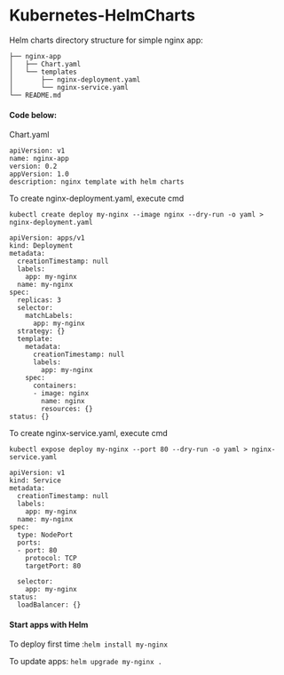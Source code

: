 # Kubernetes-HelmCharts

Helm charts directory structure for simple nginx app:

```
├── nginx-app
│   ├── Chart.yaml
│   └── templates
│       ├── nginx-deployment.yaml
│       └── nginx-service.yaml
└── README.md
```


#### Code below: 

Chart.yaml

```
apiVersion: v1
name: nginx-app
version: 0.2
appVersion: 1.0
description: nginx template with helm charts

```


To create nginx-deployment.yaml, execute cmd

`kubectl create deploy my-nginx --image nginx --dry-run -o yaml > nginx-deployment.yaml`

```
apiVersion: apps/v1
kind: Deployment
metadata:
  creationTimestamp: null
  labels:
    app: my-nginx
  name: my-nginx
spec:
  replicas: 3
  selector:
    matchLabels:
      app: my-nginx
  strategy: {}
  template:
    metadata:
      creationTimestamp: null
      labels:
        app: my-nginx
    spec:
      containers:
      - image: nginx
        name: nginx
        resources: {}
status: {}

```

To create nginx-service.yaml, execute cmd

`kubectl expose deploy my-nginx --port 80 --dry-run -o yaml > nginx-service.yaml`

```
apiVersion: v1
kind: Service
metadata:
  creationTimestamp: null
  labels:
    app: my-nginx
  name: my-nginx
spec:
  type: NodePort
  ports:
  - port: 80
    protocol: TCP
    targetPort: 80
    
  selector:
    app: my-nginx
status:
  loadBalancer: {}

```


#### Start apps with Helm

To deploy first time :`helm install my-nginx`

To update apps: `helm upgrade my-nginx .`
